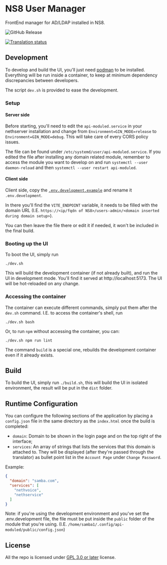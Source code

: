 # NS8 User Manager

FrontEnd manager for AD/LDAP installed in NS8.

![GitHub Release](https://img.shields.io/github/v/release/NethServer/ns8-user-manager)


<a href="https://hosted.weblate.org/engage/ns8/">
  <img src="https://hosted.weblate.org/widget/ns8/user-manager/287x66-black.png" alt="Translation status" />
</a>

## Development

To develop and build the UI, you'll just need [podman](https://podman.io/) to be installed. Everything will be run
inside a container, to keep at minimum dependency discrepancies between developers.

The script `dev.sh` is provided to ease the development.

### Setup

#### Server side

Before starting, you'll need to edit the `api-moduled.service` in your nethserver installation and change
from `Environment=GIN_MODE=release` to `Environment=GIN_MODE=debug`. This will take care of every CORS policy issues.

The file can be found under `/etc/systemd/user/api-moduled.service`. If you edited the file after installing any domain
related module, remember to access the module you want to develop on and run `systemctl --user daemon-reload` and
then `systemctl --user restart api-moduled`.

#### Client side

Client side, copy the [`.env.development.example`](.env.development.example) and rename it `.env.development`.

In there you'll find the `VITE_ENDPOINT` variable, it needs to be filled with the domain URL
(I.E. `https://<ip/fqdn of NS8>/users-admin/<domain inserted during domain setup>`).

You can then leave the file there or edit it if needed, it won't be included in the final build. 

### Booting up the UI

To boot the UI, simply run

```shell
./dev.sh
```

This will build the development container (if not already built), and run the UI in development mode. You'll find it
served at http://localhost:5173. The UI will be hot-reloaded on any change.

### Accessing the container

The container can execute different commands, simply put them after the `dev.sh` command. I.E. to access the container's
shell, run

```shell
./dev.sh bash
```

Or, to run `npm` without accessing the container, you can:

```shell
./dev.sh npm run lint
```

The command `build` is a special one, rebuilds the development container even if it already exists.

## Build

To build the UI, simply run `./build.sh`, this will build the UI in isolated environment, the result will be put in
the `dist` folder.

## Runtime Configuration

You can configure the following sections of the application by placing a `config.json` file in the same directory as
the `index.html` once the build is completed:

- `domain`: Domain to be shown in the login page and on the top right of the interface;
- `services`: An array of strings that lists the services that this domain is attached to. They will be displayed (after
  they're passed through the translator) as bullet point list in the `Account Page` under `Change Password`.

Example:

```json
{
  "domain": "samba.com",
  "services": [
    "nethvoice",
    "nethservice"
  ]
}
```

Note: if you're using the development environment and you've set the .env.development file, the file must be put inside
the `public` folder of the module that you're using. (I.E. `/home/samba1/.config/api-moduled/public/config.json`)

## License

All the repo is licensed under [GPL 3.0 or later](LICENSE) license.